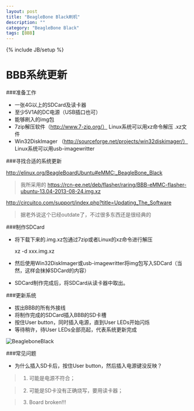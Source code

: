```yaml
---
layout: post
title: "BeagleBone Black刷机"
description: ""
category: "BeagleBone Black"
tags: [BBB]
---
```

{% include JB/setup %}

BBB系统更新
====

###准备工作

- 一张4G以上的SDCard及读卡器
- 至少5V1A的DC电源（USB插口也可）
- 能够刷入的img包
- 7zip解压软件（http://www.7-zip.org/） Linux系统可以用xz命令解压 .xz文件
- Win32DiskImager （http://sourceforge.net/projects/win32diskimager/） Linux系统可以用usb-imagewritter


###寻找合适的系统更新

http://elinux.org/BeagleBoardUbuntu#eMMC:_BeagleBone_Black
> 我所采用的 
https://rcn-ee.net/deb/flasher/raring/BBB-eMMC-flasher-ubuntu-13.04-2013-08-24.img.xz

http://circuitco.com/support/index.php?title=Updating_The_Software
> 据老外说这个已经outdate了，不过很多东西还是很经典的

###制作SDCard

- 将下载下来的.img.xz包通过7zip或者Linux的xz命令进行解压


    xz -d xxx.img.xz
- 然后使用Win32DiskImager或usb-imagewritter将img包写入SDCard（当然，这样会抹掉SDCard的内容）

- SDCard制作完成后，将SDCard从读卡器中取出。


###更新系统

- 拔出BBB的所有外接线
- 将制作完成的SDCard插入BBB的SD卡槽
- 按住User button，同时插入电源，直到User LEDs开始闪烁
- 等待稍许，待User LEDs全部亮起，代表系统更新完成

![BeagleboneBlack](https://raw.github.com/airk000/airk000.github.com/master/images/CONN_REVA5A.jpg)


###常见问题

- 为什么插入SD卡后，按住User button，然后插入电源键没反映？
> 1. 可能是电源不符合；

> 2. 可能是SD卡没有正确烧写，要用读卡器；

> 3. Board broken!!!



